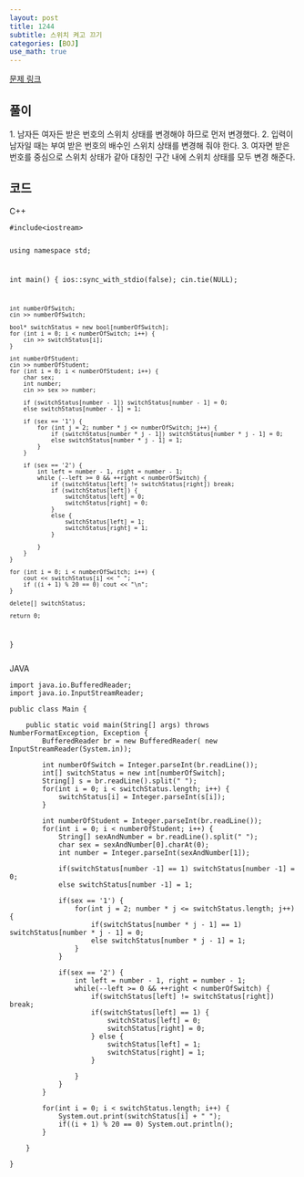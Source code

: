 ```yaml
---
layout: post
title: 1244
subtitle: 스위치 켜고 끄기
categories: [BOJ]
use_math: true
---
```


[문제 링크](https://www.acmicpc.net/problem/1244)

<h2 class="section-heading">풀이</h2>
1. 남자든 여자든 받은 번호의 스위치 상태를 변경해야 하므로 먼저 변경했다.
2. 입력이 남자일 때는 부여 받은 번호의 배수인 스위치 상태를 변경해 줘야 한다.
3. 여자면 받은 번호를 중심으로 스위치 상태가 같아 대칭인 구간 내에 스위치 상태를 모두 변경 해준다.

<h2 class="section-heading">코드</h2>
C++  
<pre><code class="cpp">#include&lt;iostream>

using namespace std;

int main()
{
	ios::sync_with_stdio(false);
	cin.tie(NULL);

	int numberOfSwitch;
	cin >> numberOfSwitch;

	bool* switchStatus = new bool[numberOfSwitch];
	for (int i = 0; i < numberOfSwitch; i++) {
		cin >> switchStatus[i];
	}

	int numberOfStudent;
	cin >> numberOfStudent;
	for (int i = 0; i < numberOfStudent; i++) {
		char sex;
		int number;
		cin >> sex >> number;

		if (switchStatus[number - 1]) switchStatus[number - 1] = 0;
		else switchStatus[number - 1] = 1;

		if (sex == '1') {
			for (int j = 2; number * j <= numberOfSwitch; j++) {
				if (switchStatus[number * j - 1]) switchStatus[number * j - 1] = 0;
				else switchStatus[number * j - 1] = 1;
			}
		}

		if (sex == '2') {
			int left = number - 1, right = number - 1;
			while (--left >= 0 && ++right < numberOfSwitch) {
				if (switchStatus[left] != switchStatus[right]) break;
				if (switchStatus[left]) {
					switchStatus[left] = 0;
					switchStatus[right] = 0;
				}
				else {
					switchStatus[left] = 1;
					switchStatus[right] = 1;
				}

			}
		}
	}

	for (int i = 0; i < numberOfSwitch; i++) {
		cout << switchStatus[i] << " ";
		if ((i + 1) % 20 == 0) cout << "\n";
	}

	delete[] switchStatus;

	return 0;
}</pre></code>

JAVA
<pre><code class="java">import java.io.BufferedReader;
import java.io.InputStreamReader;

public class Main {

	public static void main(String[] args) throws NumberFormatException, Exception {
		BufferedReader br = new BufferedReader( new InputStreamReader(System.in));
		
		int numberOfSwitch = Integer.parseInt(br.readLine());
		int[] switchStatus = new int[numberOfSwitch];
		String[] s = br.readLine().split(" ");
		for(int i = 0; i < switchStatus.length; i++) {
			switchStatus[i] = Integer.parseInt(s[i]);
		}
		
		int numberOfStudent = Integer.parseInt(br.readLine());
		for(int i = 0; i < numberOfStudent; i++) {
			String[] sexAndNumber = br.readLine().split(" ");
			char sex = sexAndNumber[0].charAt(0);
			int number = Integer.parseInt(sexAndNumber[1]);

			if(switchStatus[number -1] == 1) switchStatus[number -1] = 0;
			else switchStatus[number -1] = 1;
			
			if(sex == '1') {
				for(int j = 2; number * j <= switchStatus.length; j++) {
					if(switchStatus[number * j - 1] == 1) switchStatus[number * j - 1] = 0;
					else switchStatus[number * j - 1] = 1;
				}
			}
			
			if(sex == '2') {
				int left = number - 1, right = number - 1;
				while(--left >= 0 && ++right < numberOfSwitch) {
					if(switchStatus[left] != switchStatus[right]) break;
					if(switchStatus[left] == 1) {
						switchStatus[left] = 0;
						switchStatus[right] = 0;
					} else {
						switchStatus[left] = 1;
						switchStatus[right] = 1;
					}
					
				}
			}
		}
		
		for(int i = 0; i < switchStatus.length; i++) {
            System.out.print(switchStatus[i] + " ");
            if((i + 1) % 20 == 0) System.out.println();
        }

	}

}</code></pre>